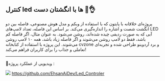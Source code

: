 ## کنترل led ها با انگشتان دست 🌈👌


[](https://github.com/EhsanNaderlou/profile_images/blob/master/led.jpg)


پروژه‌ای خلاقانه با پایتون که با استفاده از وبکم و مدل هوش مصنوعی، فاصله بین دو انگشت شصت و اشاره را اندازه‌گیری می‌کند. بر اساس این فاصله، تعداد لامپ‌های LED آبی که به صورت ردیفی چیده شده‌اند، روشن می‌شود. به عنوان مثال، اگر فاصله کم باشد، فقط دو لامپ روشن می‌شوند و اگر فاصله زیاد باشد، همه ۱۰ لامپ روشن می‌شوند. این پروژه با استفاده از کتابخانه cvzone و برد آردوینو طراحی شده و تجربه‌ای تعاملی و جذاب را برای کاربران فراهم می‌کند!


---
🔴ویدیویی از عملکرد پروژه :


![](https://github.com/EhsanNaderlou/profile_images/blob/master/led.gif)
https://github.com/EhsanAiDev/Led_Controler
